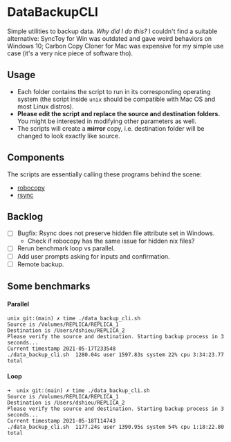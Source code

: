 # DataBackupCLI
Simple utilities to backup data. *Why did I do this?* I couldn't find a suitable alternative: SyncToy for Win was outdated and gave weird behaviors on Windows 10; Carbon Copy Cloner for Mac was expensive for my simple use case (it's a very nice piece of software tho). 

## Usage
- Each folder contains the script to run in its corresponding operating system (the script inside `unix` should be compatible with Mac OS and most Linux distros). 
- **Please edit the script and replace the source and destination folders.** You might be interested in modifying other parameters as well.
- The scripts will create a **mirror** copy, i.e. destination folder will be changed to look exactly like source. 

## Components
The scripts are essentially calling these programs behind the scene:
- [robocopy](https://docs.microsoft.com/en-us/windows-server/administration/windows-commands/robocopy)
- [rsync](https://www.man7.org/linux/man-pages/man1/rsync.1.html)

## Backlog
- [ ] Bugfix: Rsync does not preserve hidden file attribute set in Windows.
    - Check if robocopy has the same issue for hidden nix files?
- [ ] Rerun benchmark loop vs parallel.
- [ ] Add user prompts asking for inputs and confirmation. 
- [ ] Remote backup. 

## Some benchmarks
#### Parallel
```
unix git:(main) ✗ time ./data_backup_cli.sh
Source is /Volumes/REPLICA/REPLICA_1
Destination is /Users/dshieu/REPLICA_2
Please verify the source and destination. Starting backup process in 3 seconds...
Current timestamp 2021-05-17T233548
./data_backup_cli.sh  1280.04s user 1597.83s system 22% cpu 3:34:23.77 total
```

#### Loop
```
➜  unix git:(main) ✗ time ./data_backup_cli.sh
Source is /Volumes/REPLICA/REPLICA_1
Destination is /Users/dshieu/REPLICA_2
Please verify the source and destination. Starting backup process in 3 seconds...
Current timestamp 2021-05-18T114743
./data_backup_cli.sh  1177.24s user 1390.95s system 54% cpu 1:18:22.80 total
```